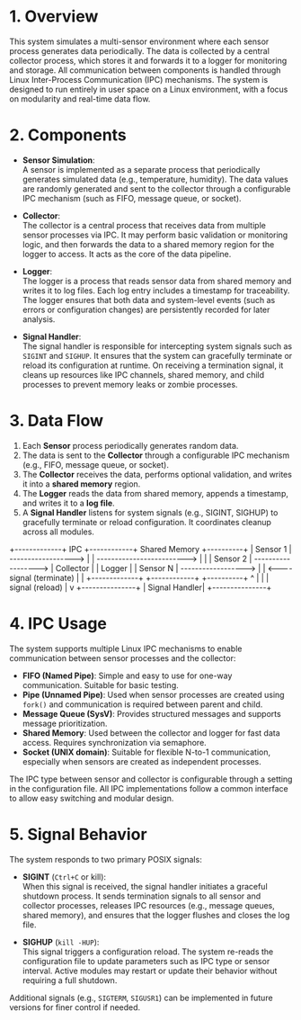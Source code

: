 # 1. Overview

This system simulates a multi-sensor environment where each sensor process generates data periodically. The data is collected by a central collector process, which stores it and forwards it to a logger for monitoring and storage. All communication between components is handled through Linux Inter-Process Communication (IPC) mechanisms. The system is designed to run entirely in user space on a Linux environment, with a focus on modularity and real-time data flow.

# 2. Components
- **Sensor Simulation**:  
  A sensor is implemented as a separate process that periodically generates simulated data (e.g., temperature, humidity). The data values are randomly generated and sent to the collector through a configurable IPC mechanism (such as FIFO, message queue, or socket).

- **Collector**:  
  The collector is a central process that receives data from multiple sensor processes via IPC. It may perform basic validation or monitoring logic, and then forwards the data to a shared memory region for the logger to access. It acts as the core of the data pipeline.

- **Logger**:  
  The logger is a process that reads sensor data from shared memory and writes it to log files. Each log entry includes a timestamp for traceability. The logger ensures that both data and system-level events (such as errors or configuration changes) are persistently recorded for later analysis.

- **Signal Handler**:  
  The signal handler is responsible for intercepting system signals such as `SIGINT` and `SIGHUP`. It ensures that the system can gracefully terminate or reload its configuration at runtime. On receiving a termination signal, it cleans up resources like IPC channels, shared memory, and child processes to prevent memory leaks or zombie processes.

# 3. Data Flow

1. Each **Sensor** process periodically generates random data.
2. The data is sent to the **Collector** through a configurable IPC mechanism (e.g., FIFO, message queue, or socket).
3. The **Collector** receives the data, performs optional validation, and writes it into a **shared memory** region.
4. The **Logger** reads the data from shared memory, appends a timestamp, and writes it to a **log file**.
5. A **Signal Handler** listens for system signals (e.g., SIGINT, SIGHUP) to gracefully terminate or reload configuration. It coordinates cleanup across all modules.

+-------------+         IPC          +------------+        Shared Memory        +----------+
|   Sensor 1  |  ------------------> |            |  -------------------------> |          |
|   Sensor 2  |  ------------------> |  Collector |                             |  Logger  |
|   Sensor N  |  ------------------> |            |  <---- signal (terminate)   |          |
+-------------+                     +------------+                              +----------+
                                        ^   |
                                        |   | signal (reload)
                                        |   v
                                   +---------------+
                                   | Signal Handler|
                                   +---------------+


# 4. IPC Usage

The system supports multiple Linux IPC mechanisms to enable communication between sensor processes and the collector:

- **FIFO (Named Pipe)**: Simple and easy to use for one-way communication. Suitable for basic testing.
- **Pipe (Unnamed Pipe)**: Used when sensor processes are created using `fork()` and communication is required between parent and child.
- **Message Queue (SysV)**: Provides structured messages and supports message prioritization.
- **Shared Memory**: Used between the collector and logger for fast data access. Requires synchronization via semaphore.
- **Socket (UNIX domain)**: Suitable for flexible N-to-1 communication, especially when sensors are created as independent processes.
  
The IPC type between sensor and collector is configurable through a setting in the configuration file. All IPC implementations follow a common interface to allow easy switching and modular design.

# 5. Signal Behavior

The system responds to two primary POSIX signals:

- **SIGINT** (`Ctrl+C` or kill):  
  When this signal is received, the signal handler initiates a graceful shutdown process. It sends termination signals to all sensor and collector processes, releases IPC resources (e.g., message queues, shared memory), and ensures that the logger flushes and closes the log file.

- **SIGHUP** (`kill -HUP`):  
  This signal triggers a configuration reload. The system re-reads the configuration file to update parameters such as IPC type or sensor interval. Active modules may restart or update their behavior without requiring a full shutdown.

Additional signals (e.g., `SIGTERM`, `SIGUSR1`) can be implemented in future versions for finer control if needed.
